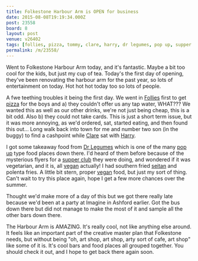 ```yaml
---
title: Folkestone Harbour Arm is OPEN for business
date: 2015-08-08T19:19:34.000Z
post: 23558
board: 8
layout: post
venue: v26402
tags: [follies, pizza, tommy, clare, harry, dr legumes, pop up, supper club, vegan, seitan]
permalink: /m/23558/
---
```

Went to Folkestone Harbour Arm today, and it's fantastic. Maybe a bit too cool for the kids, but just my cup of tea. Today's the first day of opening, they've been renovating the harbour arm for the past year, so lots of entertainment on today. Hot hot hot today too so lots of people.

A fwe teething troubles it being the first day. We went in <a href="/wiki/follies">Follies</a> first to get <a href="/wiki/pizza">pizza</a> for the boys and a) they couldn't offer us any tap water, WHAT??? We wanted this as well as our other drinks, we're not just being cheap, this is a bit odd. Also b) they could not take cards. This is just a short term issue, but it was more annoying, as we'd ordered, sat, started eating, and then found this out... Long walk back into town for me and number two son (in the buggy) to find a cashpoint while <a href="/wiki/clare">Clare</a> sat with <a href="/wiki/harry">Harry</a>. 

I got some takeaway food from <a href="/wiki/dr+legumes">Dr Legumes</a> which is one of the many <a href="/wiki/pop+up">pop up</a> type food places down there. I'd heard of them before because of the mysterious flyers for a <a href="/wiki/supper+club">supper club</a> they were doing, and wondered if it was vegetarian, and it is, all <a href="/wiki/vegan">vegan</a> actually! I had southern fried <a href="/wiki/seitan">seitan</a> and polenta fries. A little bit stern, proper <a href="/wiki/vegan">vegan</a> food, but just my sort of thing. Can't wait to try this place again, hope I get a few more chances over the summer.

Thought we'd make more of a day of this but we got there really late because we'd been at a party at Imagine in Ashford earlier. Got the bus down there but did not manage to make the most of it and sample all the other bars down there.

The Harbour Arm is AMAZING. It's really cool, not like anything else around. It feels like an important part of the creative master plan that Folkestone needs, but without being "oh, art shop, art shop, arty sort of cafe, art shop" like some of it is. It's cool bars and food places all grouped together. You should check it out, and I hope to get back there again soon.
